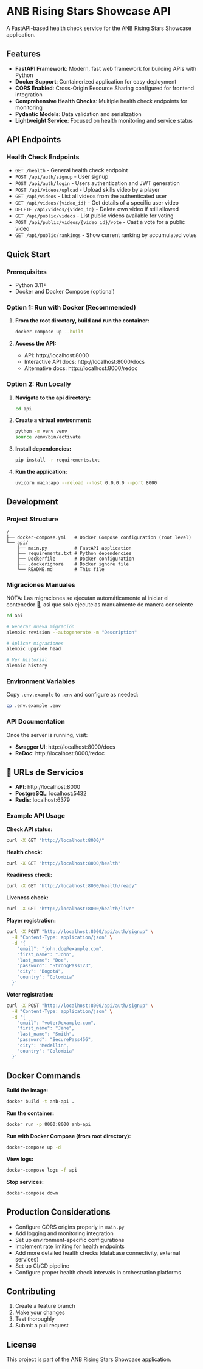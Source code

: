 # ANB Rising Stars Showcase API

A FastAPI-based health check service for the ANB Rising Stars Showcase application.

## Features

- **FastAPI Framework**: Modern, fast web framework for building APIs with Python
- **Docker Support**: Containerized application for easy deployment
- **CORS Enabled**: Cross-Origin Resource Sharing configured for frontend integration
- **Comprehensive Health Checks**: Multiple health check endpoints for monitoring
- **Pydantic Models**: Data validation and serialization
- **Lightweight Service**: Focused on health monitoring and service status

## API Endpoints

### Health Check Endpoints
- `GET /health` - General health check endpoint
- `POST /api/auth/signup` - User signup
- `POST /api/auth/login` - Users authentication and JWT generation
- `POST /api/videos/upload` - Upload skills video by a player
- `GET /api/videos` - List all videos from the authenticated user
- `GET /api/videos/{video_id}` - Get details of a specific user video
- `DELETE /api/videos/{video_id}` - Delete own video if still allowed
- `GET /api/public/videos` - List public videos available for voting
- `POST /api/public/videos/{video_id}/vote` - Cast a vote for a public video
- `GET /api/public/rankings` - Show current ranking by accumulated votes

## Quick Start

### Prerequisites
- Python 3.11+
- Docker and Docker Compose (optional)

### Option 1: Run with Docker (Recommended)

1. **From the root directory, build and run the container:**
   ```bash
   docker-compose up --build
   ```

2. **Access the API:**
   - API: http://localhost:8000
   - Interactive API docs: http://localhost:8000/docs
   - Alternative docs: http://localhost:8000/redoc

### Option 2: Run Locally

1. **Navigate to the api directory:**
   ```bash
   cd api
   ```

2. **Create a virtual environment:**
   ```bash
   python -m venv venv
   source venv/bin/activate
   ```

3. **Install dependencies:**
   ```bash
   pip install -r requirements.txt
   ```

4. **Run the application:**
   ```bash
   uvicorn main:app --reload --host 0.0.0.0 --port 8000
   ```

## Development

### Project Structure
```
/
├── docker-compose.yml   # Docker Compose configuration (root level)
└── api/
    ├── main.py          # FastAPI application
    ├── requirements.txt # Python dependencies
    ├── Dockerfile       # Docker configuration
    ├── .dockerignore    # Docker ignore file
    └── README.md        # This file
```

### Migraciones Manuales
NOTA: Las migraciones se ejecutan automáticamente al iniciar el contenedor 🎉, asi que solo ejecutelas manualmente de manera consciente 

```bash
cd api

# Generar nueva migración
alembic revision --autogenerate -m "Description"

# Aplicar migraciones
alembic upgrade head

# Ver historial
alembic history
```

### Environment Variables
Copy `.env.example` to `.env` and configure as needed:
```bash
cp .env.example .env
```

### API Documentation

Once the server is running, visit:
- **Swagger UI**: http://localhost:8000/docs
- **ReDoc**: http://localhost:8000/redoc

## 🔧 URLs de Servicios

- **API**: http://localhost:8000
- **PostgreSQL**: localhost:5432
- **Redis**: localhost:6379

### Example API Usage

**Check API status:**
```bash
curl -X GET "http://localhost:8000/"
```

**Health check:**
```bash
curl -X GET "http://localhost:8000/health"
```

**Readiness check:**
```bash
curl -X GET "http://localhost:8000/health/ready"
```

**Liveness check:**
```bash
curl -X GET "http://localhost:8000/health/live"
```

**Player registration:**
```bash
curl -X POST "http://localhost:8000/api/auth/signup" \
  -H "Content-Type: application/json" \
  -d '{
    "email": "john.doe@example.com",
    "first_name": "John",
    "last_name": "Doe",
    "password": "StrongPass123",
    "city": "Bogotá",
    "country": "Colombia"
  }'
```

**Voter registration:**
```bash
curl -X POST "http://localhost:8000/api/auth/signup" \
  -H "Content-Type: application/json" \
  -d '{
    "email": "voter@example.com",
    "first_name": "Jane",
    "last_name": "Smith",
    "password": "SecurePass456",
    "city": "Medellín",
    "country": "Colombia"
  }'
```

## Docker Commands

**Build the image:**
```bash
docker build -t anb-api .
```

**Run the container:**
```bash
docker run -p 8000:8000 anb-api
```

**Run with Docker Compose (from root directory):**
```bash
docker-compose up -d
```

**View logs:**
```bash
docker-compose logs -f api
```

**Stop services:**
```bash
docker-compose down
```

## Production Considerations

- Configure CORS origins properly in `main.py`
- Add logging and monitoring integration
- Set up environment-specific configurations
- Implement rate limiting for health endpoints
- Add more detailed health checks (database connectivity, external services)
- Set up CI/CD pipeline
- Configure proper health check intervals in orchestration platforms

## Contributing

1. Create a feature branch
2. Make your changes
3. Test thoroughly
4. Submit a pull request

## License

This project is part of the ANB Rising Stars Showcase application.
